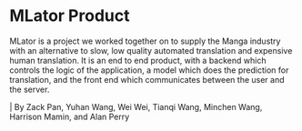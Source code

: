 # MLator Product




MLator is a project we worked together on to supply the Manga industry with an alternative to slow, low quality automated translation and expensive human translation.
It is an end to end product, with a backend which controls the logic of the application, a model which does the prediction for translation, and the front end which communicates between the user and the server.




| By Zack Pan, Yuhan Wang, Wei Wei, Tianqi Wang, Minchen Wang, Harrison Mamin, and Alan Perry
